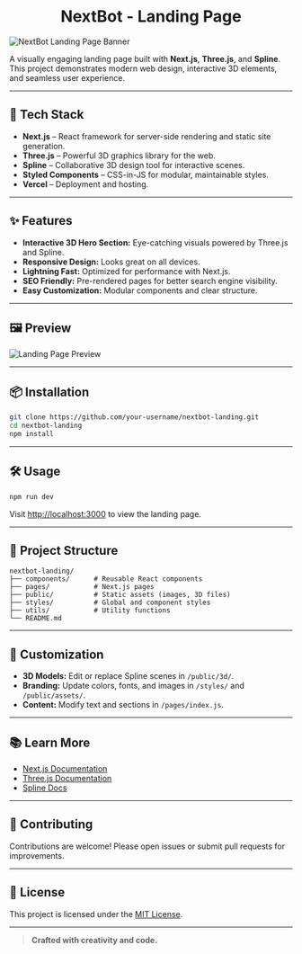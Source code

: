 <h1 align="center"> NextBot  -  Landing Page</h1>

![NextBot Landing Page Banner](banner.gif)

A visually engaging landing page built with **Next.js**, **Three.js**, and **Spline**. This project demonstrates modern web design, interactive 3D elements, and seamless user experience.

---

## 🚀 Tech Stack

- **Next.js** – React framework for server-side rendering and static site generation.
- **Three.js** – Powerful 3D graphics library for the web.
- **Spline** – Collaborative 3D design tool for interactive scenes.
- **Styled Components** – CSS-in-JS for modular, maintainable styles.
- **Vercel** – Deployment and hosting.

---

## ✨ Features

- **Interactive 3D Hero Section:** Eye-catching visuals powered by Three.js and Spline.
- **Responsive Design:** Looks great on all devices.
- **Lightning Fast:** Optimized for performance with Next.js.
- **SEO Friendly:** Pre-rendered pages for better search engine visibility.
- **Easy Customization:** Modular components and clear structure.

---

## 🖼️ Preview

![Landing Page Preview](./assets/nextbot-preview.png)

---

## 📦 Installation

```bash
git clone https://github.com/your-username/nextbot-landing.git
cd nextbot-landing
npm install
```

---

## 🛠️ Usage

```bash
npm run dev
```
Visit [http://localhost:3000](http://localhost:3000) to view the landing page.

---

## 🧩 Project Structure

```
nextbot-landing/
├── components/      # Reusable React components
├── pages/           # Next.js pages
├── public/          # Static assets (images, 3D files)
├── styles/          # Global and component styles
├── utils/           # Utility functions
└── README.md
```

---

## 🎨 Customization

- **3D Models:** Edit or replace Spline scenes in `/public/3d/`.
- **Branding:** Update colors, fonts, and images in `/styles/` and `/public/assets/`.
- **Content:** Modify text and sections in `/pages/index.js`.

---

## 📚 Learn More

- [Next.js Documentation](https://nextjs.org/docs)
- [Three.js Documentation](https://threejs.org/docs/)
- [Spline Docs](https://docs.spline.design/)

---

## 🤝 Contributing

Contributions are welcome! Please open issues or submit pull requests for improvements.

---

## 📄 License

This project is licensed under the [MIT License](LICENSE).

---

> **Crafted with creativity and code.**
